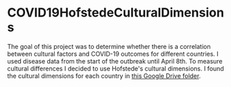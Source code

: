 # COVID19HofstedeCulturalDimensions

The goal of this project was to determine whether there is a correlation between cultural factors and COVID-19 outcomes for different countries. I used disease data from the start of the outbreak until April 8th. To measure cultural differences I decided to use Hofstede's cultural dimensions. I found the cultural dimensions for each country in [this Google Drive folder](https://drive.google.com/drive/folders/1zivMjUT7tleuIA-hGn96PG5J7sm2jdGF).